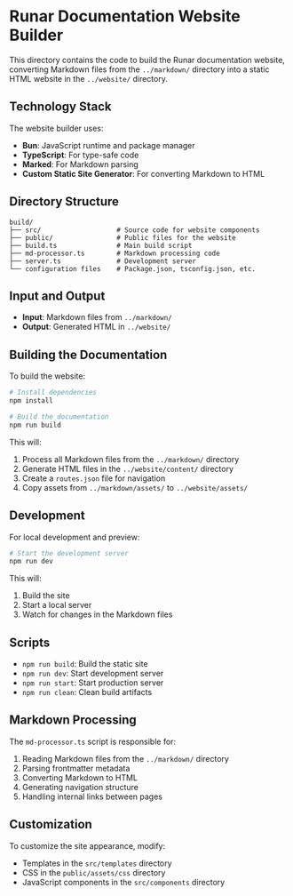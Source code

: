 # Runar Documentation Website Builder

This directory contains the code to build the Runar documentation website, converting Markdown files from the `../markdown/` directory into a static HTML website in the `../website/` directory.

## Technology Stack

The website builder uses:
- **Bun**: JavaScript runtime and package manager
- **TypeScript**: For type-safe code
- **Marked**: For Markdown parsing
- **Custom Static Site Generator**: For converting Markdown to HTML

## Directory Structure

```
build/
├── src/                   # Source code for website components
├── public/                # Public files for the website
├── build.ts               # Main build script
├── md-processor.ts        # Markdown processing code
├── server.ts              # Development server
└── configuration files    # Package.json, tsconfig.json, etc.
```

## Input and Output

- **Input**: Markdown files from `../markdown/`
- **Output**: Generated HTML in `../website/`

## Building the Documentation

To build the website:

```bash
# Install dependencies
npm install

# Build the documentation
npm run build
```

This will:
1. Process all Markdown files from the `../markdown/` directory
2. Generate HTML files in the `../website/content/` directory
3. Create a `routes.json` file for navigation
4. Copy assets from `../markdown/assets/` to `../website/assets/`

## Development

For local development and preview:

```bash
# Start the development server
npm run dev
```

This will:
1. Build the site
2. Start a local server
3. Watch for changes in the Markdown files

## Scripts

- `npm run build`: Build the static site
- `npm run dev`: Start development server
- `npm run start`: Start production server
- `npm run clean`: Clean build artifacts

## Markdown Processing

The `md-processor.ts` script is responsible for:
1. Reading Markdown files from the `../markdown/` directory
2. Parsing frontmatter metadata
3. Converting Markdown to HTML
4. Generating navigation structure
5. Handling internal links between pages

## Customization

To customize the site appearance, modify:
- Templates in the `src/templates` directory
- CSS in the `public/assets/css` directory
- JavaScript components in the `src/components` directory 